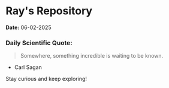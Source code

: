 # Ray's Repository

**Date:** 06-02-2025

### Daily Scientific Quote:
> Somewhere, something incredible is waiting to be known.
- Carl Sagan

Stay curious and keep exploring!
